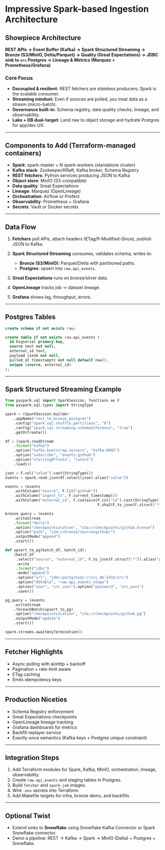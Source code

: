 # Impressive Spark-based Ingestion Architecture

## Showpiece Architecture

**REST APIs → Event Buffer (Kafka) → Spark Structured Streaming → Bronze (S3/MinIO, Delta/Parquet) → Quality (Great Expectations) → JDBC sink to `src` Postgres → Lineage & Metrics (Marquez + Prometheus/Grafana)**

### Core Focus

* **Decoupled & resilient:** REST fetchers are stateless producers; Spark is the scalable consumer.
* **Streaming mindset:** Even if sources are polled, you treat data as a stream (micro-batch).
* **Governance built-in:** Schema registry, data quality checks, lineage, and observability.
* **Lake + DB dual-target:** Land raw to object storage and hydrate Postgres for app/dev UX.

---

## Components to Add (Terraform-managed containers)

* **Spark**: spark-master + N spark-workers (standalone cluster)
* **Kafka stack**: Zookeeper/KRaft, Kafka broker, Schema Registry
* **REST fetchers**: Python services producing JSON to Kafka
* **Object store**: MinIO (S3-compatible)
* **Data quality**: Great Expectations
* **Lineage**: Marquez (OpenLineage)
* **Orchestration**: Airflow or Prefect
* **Observability**: Prometheus + Grafana
* **Secrets**: Vault or Docker secrets

---

## Data Flow

1. **Fetchers** poll APIs, attach headers (ETag/If-Modified-Since), publish JSON to Kafka.
2. **Spark Structured Streaming** consumes, validates schema, writes to:

   * **Bronze (S3/MinIO)**: Parquet/Delta with partitioned paths.
   * **Postgres**: upsert into `raw.api_events`.
3. **Great Expectations** runs on bronze/silver data.
4. **OpenLineage** tracks job → dataset lineage.
5. **Grafana** shows lag, throughput, errors.

---

## Postgres Tables

```sql
create schema if not exists raw;

create table if not exists raw.api_events (
  id bigserial primary key,
  source text not null,
  external_id text,
  payload jsonb not null,
  pulled_at timestamptz not null default now(),
  unique (source, external_id)
);
```

---

## Spark Structured Streaming Example

```python
from pyspark.sql import SparkSession, functions as F
from pyspark.sql.types import StringType

spark = (SparkSession.builder
    .appName("rest_to_bronze_postgres")
    .config("spark.sql.shuffle.partitions", "8")
    .config("spark.sql.streaming.schemaInference", "true")
    .getOrCreate())

df = (spark.readStream
    .format("kafka")
    .option("kafka.bootstrap.servers", "kafka:9092")
    .option("subscribe", "events.github")
    .option("startingOffsets", "latest")
    .load())

json = F.col("value").cast(StringType())
events = spark.read.json(df.select(json).alias("value"))

events = (events
    .withColumn("source", F.lit("github"))
    .withColumn("ingest_ts", F.current_timestamp())
    .withColumn("external_id", F.coalesce(F.col("id").cast(StringType()),
                                          F.sha2(F.to_json(F.struct("*")), 256))))

bronze_query = (events
    .writeStream
    .format("delta")
    .option("checkpointLocation", "s3a://checkpoints/github_bronze")
    .option("path", "s3a://bronze/source=github/")
    .outputMode("append")
    .start())

def upsert_to_pg(batch_df, batch_id):
    (batch_df
     .select("source", "external_id", F.to_json(F.struct("*")).alias("payload"), "ingest_ts")
     .write
     .format("jdbc")
     .mode("append")
     .option("url", "jdbc:postgresql://src_db:5432/src")
     .option("dbtable", "raw.api_events_stage")
     .option("user", "src_user").option("password", "src_pass")
     .save())

pg_query = (events
    .writeStream
    .foreachBatch(upsert_to_pg)
    .option("checkpointLocation", "s3a://checkpoints/github_pg")
    .outputMode("update")
    .start())

spark.streams.awaitAnyTermination()
```

---

## Fetcher Highlights

* Async polling with aiohttp + backoff
* Pagination + rate-limit aware
* ETag caching
* Emits idempotency keys

---

## Production Niceties

* Schema Registry enforcement
* Great Expectations checkpoints
* OpenLineage lineage tracking
* Grafana dashboards for metrics
* Backfill replayer service
* Exactly-once semantics (Kafka keys + Postgres unique constraint)

---

## Integration Steps

1. Add Terraform modules for Spark, Kafka, MinIO, orchestration, lineage, observability.
2. Create `raw.api_events` and staging tables in Postgres.
3. Build `fetcher` and `spark-job` images.
4. Wire `.env` secrets into Terraform.
5. Add Makefile targets for infra, bronze demo, and backfills.

---

## Optional Twist

* Extend sinks to **Snowflake** using Snowflake Kafka Connector or Spark Snowflake connector.
* Demo a pipeline: REST → Kafka → Spark → MinIO (Delta) + Postgres + Snowflake.
